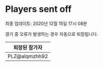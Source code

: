 # Players sent off
최종 업데이트: 2020년 12월 15일 17시 08분


경기 중 오류가 발생하는 경우 자동으로 퇴장됩니다.


| 퇴장된 참가자 |
|:---:|
| PLZ@alqmzhh92 |